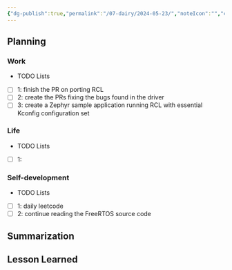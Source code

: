 ```yaml
---
{"dg-publish":true,"permalink":"/07-dairy/2024-05-23/","noteIcon":"","created":"2024-05-23T08:08:03.669+02:00","updated":"2024-05-23T08:09:08.584+02:00"}
---
```


## Planning 
### Work
- TODO Lists
- [ ] 1: finish the PR on porting RCL
- [ ] 2: create the PRs fixing the bugs found in the driver
- [ ] 3: create a Zephyr sample application running RCL with essential Kconfig configuration set
### Life
- TODO Lists
- [ ] 1:
### Self-development
- TODO Lists
- [ ] 1: daily leetcode
- [ ] 2: continue reading the FreeRTOS source code
## Summarization

## Lesson Learned
